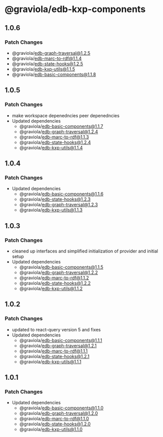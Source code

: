 # @graviola/edb-kxp-components

## 1.0.6

### Patch Changes

- @graviola/edb-graph-traversal@1.2.5
- @graviola/edb-marc-to-rdf@1.1.4
- @graviola/edb-state-hooks@1.2.5
- @graviola/edb-kxp-utils@1.1.5
- @graviola/edb-basic-components@1.1.8

## 1.0.5

### Patch Changes

- make workspace depenedncies peer depenedncies
- Updated dependencies
  - @graviola/edb-basic-components@1.1.7
  - @graviola/edb-graph-traversal@1.2.4
  - @graviola/edb-marc-to-rdf@1.1.3
  - @graviola/edb-state-hooks@1.2.4
  - @graviola/edb-kxp-utils@1.1.4

## 1.0.4

### Patch Changes

- Updated dependencies
  - @graviola/edb-basic-components@1.1.6
  - @graviola/edb-state-hooks@1.2.3
  - @graviola/edb-graph-traversal@1.2.3
  - @graviola/edb-kxp-utils@1.1.3

## 1.0.3

### Patch Changes

- cleaned up interfaces and simplified initialization of provider and initial setup
- Updated dependencies
  - @graviola/edb-basic-components@1.1.5
  - @graviola/edb-graph-traversal@1.2.2
  - @graviola/edb-marc-to-rdf@1.1.2
  - @graviola/edb-state-hooks@1.2.2
  - @graviola/edb-kxp-utils@1.1.2

## 1.0.2

### Patch Changes

- updated to react-query version 5 and fixes
- Updated dependencies
  - @graviola/edb-basic-components@1.1.1
  - @graviola/edb-graph-traversal@1.2.1
  - @graviola/edb-marc-to-rdf@1.1.1
  - @graviola/edb-state-hooks@1.2.1
  - @graviola/edb-kxp-utils@1.1.1

## 1.0.1

### Patch Changes

- Updated dependencies
  - @graviola/edb-basic-components@1.1.0
  - @graviola/edb-graph-traversal@1.2.0
  - @graviola/edb-marc-to-rdf@1.1.0
  - @graviola/edb-state-hooks@1.2.0
  - @graviola/edb-kxp-utils@1.1.0
